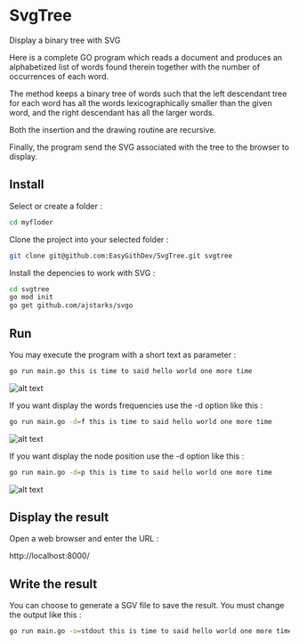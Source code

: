 # SvgTree
Display a binary tree with SVG

Here is a complete GO program which reads a document and produces an alphabetized list of words found therein together with the number of occurrences of each word. 

The method keeps a binary tree of words such that the left descendant tree for each word has all the words lexicographically smaller than the given word, and the right descendant has all the larger words.

Both the insertion and the drawing routine are recursive. 

Finally, the program send the SVG associated with the tree to the browser to display.

## Install

Select or create a folder :

```sh
cd myfloder
```

Clone the project into your selected folder :

```sh
git clone git@github.com:EasyGithDev/SvgTree.git svgtree
```

Install the depencies to work with SVG :

```sh
cd svgtree
go mod init
go get github.com/ajstarks/svgo
```

## Run

You may execute the program with a short text as parameter :

```sh
go run main.go this is time to said hello world one more time
```

![alt text](../assets/tree.svg?raw=true)

If you want display the words frequencies use the -d option like this : 

```sh
go run main.go -d=f this is time to said hello world one more time
```

![alt text](../assets/tree-f.svg?raw=true)


If you want display the node position use the -d option like this : 

```sh
go run main.go -d=p this is time to said hello world one more time
```

![alt text](../assets/tree-p.svg?raw=true)

## Display the result

Open a web browser and enter the URL :

http://localhost:8000/

## Write the result

You can choose to generate a SGV file to save the result.
You must change the output like this :

```sh
go run main.go -o=stdout this is time to said hello world one more time > tree.svg
```
